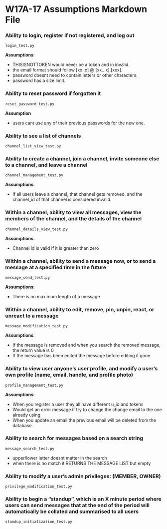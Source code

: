 # W17A-17 Assumptions Markdown File
### Ability to login, register if not registered, and log out
```
login_test.py
```
**Assumptions**:
- THISISNOTTOKEN would never be a token and in invalid.
- the email format should follow [xx..x] @ [xx...x].[xxx].
- password doesnt need to contain letters or other characters.
- password has a size limit.

### Ability to reset password if forgotten it
```
reset_password_test.py
```
**Assumption**
-  users cant use any of their previous passwords for the new one.

### Ability to see a list of channels
```
channel_list_view_test.py
```
### Ability to create a channel, join a channel, invite someone else to a channel, and leave a channel
```
channel_management_test.py
```
**Assumptions**:
- If all users leave a channel, that channel gets removed, and the channel_id of that channel is considered invalid.

### Within a channel, ability to view all messages, view the members of the channel, and the details of the channel
``` 
channel_details_view_test.py
```
**Assumptions**:
- Channel id is valid if it is greater than zero

### Within a channel, ability to send a message now, or to send a message at a specified time in the future
```
message_send_test.py
```
**Assumptions**:
- There is no maximum length of a message

### Within a channel, ability to edit, remove, pin, unpin, react, or unreact to a message
```
message_modification_test.py
```
**Assumptions**:
- If the message is removed and when you search the removed message, the return value is 0
- If the message has been edited the message before editing it gone

### Ability to view user anyone’s user profile, and modify a user’s own profile (name, email, handle, and profile photo)
```
profile_management_test.py
```
**Assumptions**:
- When you register a user they all have different u_id and tokens
- Would get an error message if try to change the change email to the one already using
- When you update an email the previous email will be deleted from the database.

### Ability to search for messages based on a search string
```
message_search_test.py
```
- upper/lower letter doesnt matter in the search
- when there is no match it RETURNS THE MESSAGE LIST but empty

### Ability to modify a user’s admin privileges: (MEMBER, OWNER)
```
privilege_modification_test.py
```
### Ability to begin a “standup”, which is an X minute period where users can send messages that at the end of the period will automatically be collated and summarised to all users
```
standup_initialization_test.py
```
